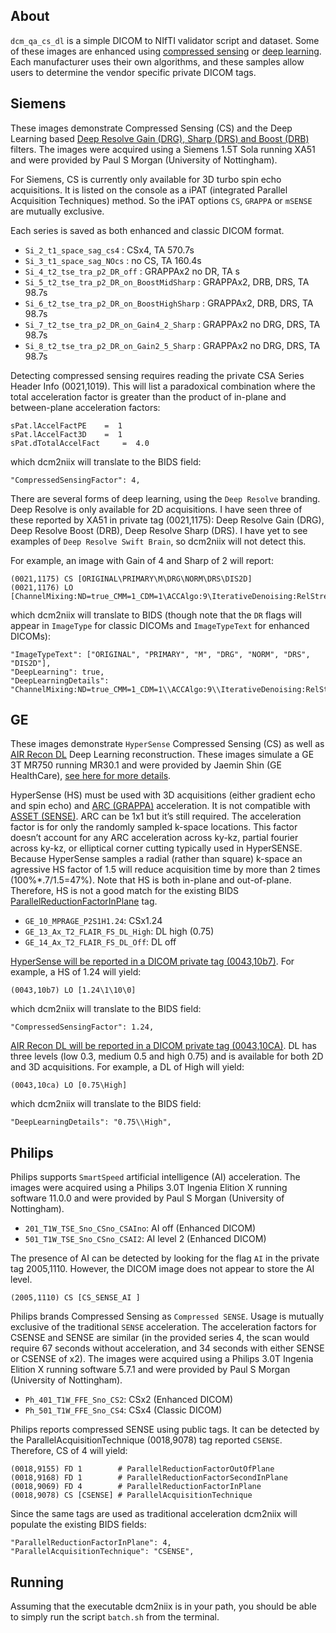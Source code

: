 ## About

`dcm_qa_cs_dl` is a simple DICOM to NIfTI validator script and dataset. Some of these images are enhanced using [compressed sensing](https://en.wikipedia.org/wiki/Compressed_sensing) or [deep learning](https://en.wikipedia.org/wiki/Deep_learning). Each manufacturer uses their own algorithms, and these samples allow users to determine the vendor specific private DICOM tags.

## Siemens

These images demonstrate Compressed Sensing (CS) and the Deep Learning based [Deep Resolve Gain (DRG), Sharp (DRS) and Boost (DRB)](https://marketing.webassets.siemens-healthineers.com/43ac1c8627df5a23/9121a0dc7e9e/siemens-healthineers-mr-deep-resolve-family-infographic.pdf) filters. The images were acquired using a Siemens 1.5T Sola running XA51 and were provided by Paul S Morgan (University of Nottingham).

For Siemens, CS is currently only available for 3D turbo spin echo acquisitions. It is listed on the console as a iPAT (integrated Parallel Acquisition Techniques) method. So the iPAT options `CS`, `GRAPPA` or `mSENSE` are mutually exclusive.

Each series is saved as both enhanced and classic DICOM format.

 - `Si_2_t1_space_sag_cs4` : CSx4, TA 570.7s
 - `Si_3_t1_space_sag_NOcs` : no CS, TA 160.4s
 - `Si_4_t2_tse_tra_p2_DR_off` : GRAPPAx2 no DR, TA s
 - `Si_5_t2_tse_tra_p2_DR_on_BoostMidSharp` : GRAPPAx2, DRB, DRS, TA 98.7s
 - `Si_6_t2_tse_tra_p2_DR_on_BoostHighSharp` : GRAPPAx2, DRB, DRS, TA 98.7s
 - `Si_7_t2_tse_tra_p2_DR_on_Gain4_2_Sharp` : GRAPPAx2 no DRG, DRS, TA 98.7s
 - `Si_8_t2_tse_tra_p2_DR_on_Gain2_5_Sharp` : GRAPPAx2 no DRG, DRS, TA 98.7s

Detecting compressed sensing requires reading the private CSA Series Header Info (0021,1019). This will list a paradoxical combination where the total acceleration factor is greater than the product of in-plane and between-plane acceleration factors:

```
sPat.lAccelFactPE	 = 	1
sPat.lAccelFact3D	 = 	1
sPat.dTotalAccelFact	 = 	4.0
```

which dcm2niix will translate to the BIDS field:

```
"CompressedSensingFactor": 4,
```

There are several forms of deep learning, using the `Deep Resolve` branding. Deep Resolve is only available for 2D acquisitions. I have seen three of these reported by XA51 in private tag (0021,1175): Deep Resolve Gain (DRG), Deep Resolve Boost (DRB), Deep Resolve Sharp (DRS). I have yet to see examples of `Deep Resolve Swift Brain`, so dcm2niix will not detect this.

For example, an image with Gain of 4 and Sharp of 2 will report:

```
(0021,1175) CS [ORIGINAL\PRIMARY\M\DRG\NORM\DRS\DIS2D]
(0021,1176) LO [ChannelMixing:ND=true_CMM=1_CDM=1\ACCAlgo:9\IterativeDenoising:RelStrength=0.850_MeanRelRisk=1.489\NormalizeAlgo:PreScan\EdgeEnhancement_2]
```

which dcm2niix will translate to BIDS (though note that the `DR` flags will appear in `ImageType` for classic DICOMs and `ImageTypeText` for enhanced DICOMs):

```
"ImageTypeText": ["ORIGINAL", "PRIMARY", "M", "DRG", "NORM", "DRS", "DIS2D"],
"DeepLearning": true,
"DeepLearningDetails": "ChannelMixing:ND=true_CMM=1_CDM=1\\ACCAlgo:9\\IterativeDenoising:RelStrength=0.850_MeanRelRisk=1.424\\NormalizeAlgo:PreScan\\EdgeEnhancement_2",
```

## GE

These images demonstrate `HyperSense` Compressed Sensing (CS) as well as [AIR Recon DL](https://arxiv.org/pdf/2008.06559.pdf) Deep Learning reconstruction. These images simulate a GE 3T MR750 running MR30.1 and were provided by Jaemin Shin (GE HealthCare), [see here for more details](https://github.com/mr-jaemin/ge-mri/tree/main/data).

HyperSense (HS) must be used with 3D acquisitions (either gradient echo and spin echo) and [ARC (GRAPPA)](https://mriquestions.com/grappaarc.html) acceleration. It is not compatible with [ASSET (SENSE)](https://mriquestions.com/senseasset.html). ARC can be 1x1 but it’s still required. The acceleration factor is for only the randomly sampled k-space locations. This factor doesn’t account for any ARC acceleration across ky-kz, partial fourier across ky-kz, or elliptical corner cutting typically used in HyperSENSE. Because HyperSense samples a radial (rather than square) k-space an agressive HS factor of 1.5 will reduce acquisition time by more than 2 times (100%*.7/1.5=47%). Note that HS is both in-plane and out-of-plane. Therefore, HS is not a good match for the existing BIDS [ParallelReductionFactorInPlane](https://bids-specification.readthedocs.io/en/stable/glossary.html#objects.metadata.ParallelReductionFactorInPlane) tag.

 - `GE_10_MPRAGE_P2S1H1.24`: CSx1.24
 - `GE_13_Ax_T2_FLAIR_FS_DL_High`: DL high (0.75)
 - `GE_14_Ax_T2_FLAIR_FS_DL_Off`: DL off

[HyperSense will be reported in a DICOM private tag (0043,10b7)](https://github.com/mr-jaemin/ge-mri/tree/main/DICOM#acceleration). For example, a HS of 1.24 will yield:

```
(0043,10b7) LO [1.24\1\10\0]
```

which dcm2niix will translate to the BIDS field:

```
"CompressedSensingFactor": 1.24,
```

[AIR Recon DL will be reported in a DICOM private tag (0043,10CA)](https://github.com/mr-jaemin/ge-mri/tree/main/DICOM#air-recon-dl). DL has three levels (low 0.3, medium 0.5 and high 0.75) and is available for both 2D and 3D acquisitions. For example, a DL of High will yield:

```
(0043,10ca) LO [0.75\High]
```

which dcm2niix will translate to the BIDS field:

```
"DeepLearningDetails": "0.75\\High",
```

## Philips

Philips supports `SmartSpeed` artificial intelligence (AI) acceleration. The images were acquired using a Philips 3.0T Ingenia Elition X running software 11.0.0 and were provided by Paul S Morgan (University of Nottingham).

 - `201_T1W_TSE_Sno_CSno_CSAIno`: AI off (Enhanced DICOM)
 - `501_T1W_TSE_Sno_CSno_CSAI2`: AI level 2 (Enhanced DICOM)

The presence of AI can be detected by looking for the flag `AI` in the private tag 2005,1110. However, the DICOM image does not appear to store the AI level.

```
(2005,1110) CS [CS_SENSE_AI ]
```

Philips brands Compressed Sensing as `Compressed SENSE`. Usage is mutually exclusive of the traditional `SENSE` acceleration. The acceleration factors for CSENSE and SENSE are similar (in the provided series 4, the scan would require 67 seconds without acceleration, and 34 seconds with either SENSE or CSENSE of x2). The images were acquired using a Philips 3.0T Ingenia Elition X running software 5.7.1 and were provided by Paul S Morgan (University of Nottingham).

 - `Ph_401_T1W_FFE_Sno_CS2`: CSx2 (Enhanced DICOM)
 - `Ph_501_T1W_FFE_Sno_CS4`: CSx4 (Classic DICOM)

Philips reports compressed SENSE using public tags. It can be detected by the ParallelAcquisitionTechnique (0018,9078) tag reported `CSENSE`. Therefore, CS of 4 will yield:

```
(0018,9155) FD 1        # ParallelReductionFactorOutOfPlane
(0018,9168) FD 1        # ParallelReductionFactorSecondInPlane
(0018,9069) FD 4        # ParallelReductionFactorInPlane
(0018,9078) CS [CSENSE] # ParallelAcquisitionTechnique
```

Since the same tags are used as traditional acceleration dcm2niix will populate the existing BIDS fields:

```
"ParallelReductionFactorInPlane": 4,
"ParallelAcquisitionTechnique": "CSENSE",
```

## Running

Assuming that the executable dcm2niix is in your path, you should be able to simply run the script `batch.sh` from the terminal.

